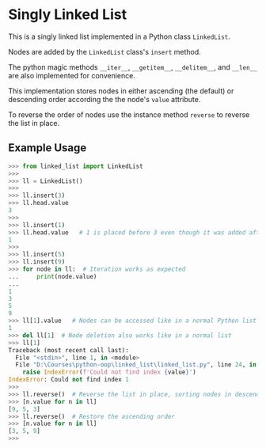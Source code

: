 # Singly Linked List

This is a singly linked list implemented in a Python class `LinkedList`.

Nodes are added by the `LinkedList` class's `insert` method.

The python magic methods `__iter__`, `__getitem__`, `__delitem__`, and `__len__` are also implemented for convenience.

This implementation stores nodes in either ascending (the default) or descending order according the the node's `value` attribute.

To reverse the order of nodes use the instance method `reverse` to reverse the list in place.


## Example Usage

```python
>>> from linked_list import LinkedList
>>>
>>> ll = LinkedList()
>>>
>>> ll.insert(3)
>>> ll.head.value
3
>>>
>>> ll.insert(1)
>>> ll.head.value   # 1 is placed before 3 even though it was added afterwards
1
>>>
>>> ll.insert(5)
>>> ll.insert(9)
>>> for node in ll:  # Iteration works as expected
...     print(node.value)
...
1
3
5
9
>>> ll[1].value   # Nodes can be accessed like in a normal Python list
1
>>> del ll[1]  # Node deletion also works like in a normal list
>>> ll[1]
Traceback (most recent call last):
  File "<stdin>", line 1, in <module>
  File "D:\Courses\python-oop\linked_list\linked_list.py", line 24, in __getitem__
    raise IndexError(f'Could not find index {value}')
IndexError: Could not find index 1
>>>
>>> ll.reverse()  # Reverse the list in place, sorting nodes in descending order
>>> [n.value for n in ll]
[9, 5, 3]
>>> ll.reverse()  # Restore the ascending order
>>> [n.value for n in ll]
[3, 5, 9]
>>>
```
